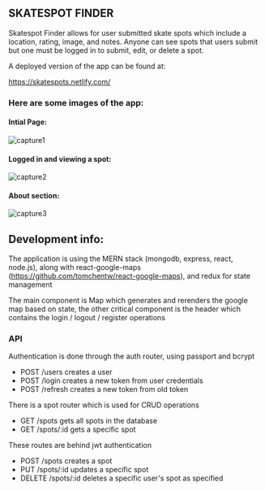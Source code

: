 ## SKATESPOT FINDER

Skatespot Finder allows for user submitted skate spots which include a location, rating, image, and notes.
Anyone can see spots that users submit but one must be logged in to submit, edit, or delete a spot.

A deployed version of the app can be found at:

https://skatespots.netlify.com/

### Here are some images of the app:

#### Intial Page:
![capture1](https://user-images.githubusercontent.com/16858183/39651054-560ddec6-4f9f-11e8-92bf-7fb8f168e641.PNG)

#### Logged in and viewing a spot:
![capture2](https://user-images.githubusercontent.com/16858183/39651062-5abc8b8e-4f9f-11e8-8771-f38537327c66.PNG)

#### About section:
![capture3](https://user-images.githubusercontent.com/16858183/39651066-5e15068a-4f9f-11e8-9e49-18ac3ed2bb14.PNG)

## Development info:

The application is using the MERN stack (mongodb, express, react, node.js),
along with react-google-maps (https://github.com/tomchentw/react-google-maps),
and redux for state management

The main component is Map which generates and rerenders the google map based on state,
the other critical component is the header which contains the login / logout / register operations

### API

Authentication is done through the auth router, using passport and bcrypt
- POST /users creates a user
- POST /login creates a new token from user credentials
- POST /refresh creates a new token from old token

There is a spot router which is used for CRUD operations
- GET /spots gets all spots in the database
- GET /spots/:id gets a specific spot

These routes are behind jwt authentication
- POST /spots creates a spot
- PUT /spots/:id updates a specific spot
- DELETE /spots/:id deletes a specific user's spot as specified
